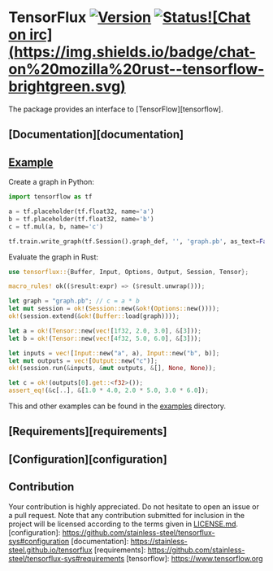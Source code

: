 # TensorFlux [![Version][version-icon]][version-page] [![Status][status-icon]][status-page][![Chat on irc] (https://img.shields.io/badge/chat-on%20mozilla%20rust--tensorflow-brightgreen.svg)](irc://irc.mozilla.org/rust-metrics)


The package provides an interface to [TensorFlow][tensorflow].

## [Documentation][documentation]

## [Example](examples/multiplication.rs)

Create a graph in Python:

```python
import tensorflow as tf

a = tf.placeholder(tf.float32, name='a')
b = tf.placeholder(tf.float32, name='b')
c = tf.mul(a, b, name='c')

tf.train.write_graph(tf.Session().graph_def, '', 'graph.pb', as_text=False)
```

Evaluate the graph in Rust:

```rust
use tensorflux::{Buffer, Input, Options, Output, Session, Tensor};

macro_rules! ok(($result:expr) => ($result.unwrap()));

let graph = "graph.pb"; // c = a * b
let mut session = ok!(Session::new(&ok!(Options::new())));
ok!(session.extend(&ok!(Buffer::load(graph))));

let a = ok!(Tensor::new(vec![1f32, 2.0, 3.0], &[3]));
let b = ok!(Tensor::new(vec![4f32, 5.0, 6.0], &[3]));

let inputs = vec![Input::new("a", a), Input::new("b", b)];
let mut outputs = vec![Output::new("c")];
ok!(session.run(&inputs, &mut outputs, &[], None, None));

let c = ok!(outputs[0].get::<f32>());
assert_eq!(&c[..], &[1.0 * 4.0, 2.0 * 5.0, 3.0 * 6.0]);
```

This and other examples can be found in the [examples](examples) directory.

## [Requirements][requirements]

## [Configuration][configuration]

## Contribution

Your contribution is highly appreciated. Do not hesitate to open an issue or a
pull request. Note that any contribution submitted for inclusion in the project
will be licensed according to the terms given in [LICENSE.md](LICENSE.md).
[configuration]: https://github.com/stainless-steel/tensorflux-sys#configuration
[documentation]: https://stainless-steel.github.io/tensorflux
[requirements]: https://github.com/stainless-steel/tensorflux-sys#requirements
[tensorflow]: https://www.tensorflow.org

[status-icon]: https://travis-ci.org/stainless-steel/tensorflux.svg?branch=master
[status-page]: https://travis-ci.org/stainless-steel/tensorflux
[version-icon]: https://img.shields.io/crates/v/tensorflux.svg
[version-page]: https://crates.io/crates/tensorflux

